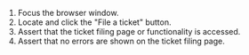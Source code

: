 1. Focus the browser window.
2. Locate and click the "File a ticket" button.
3. Assert that the ticket filing page or functionality is accessed.
4. Assert that no errors are shown on the ticket filing page.